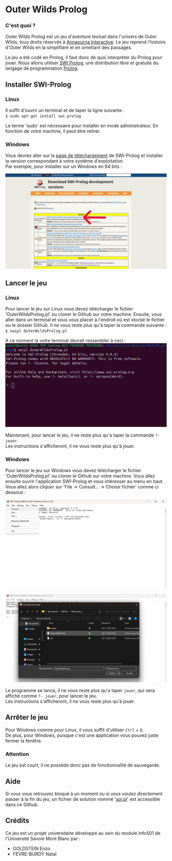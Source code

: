 # Outer Wilds Prolog
### C'est quoi ?

Outer Wilds Prolog est un jeu d'aventure textuel dans l'univers de Outer Wilds, tous droits réservés à [Annapurna Interactive](https://annapurnainteractive.com/en). Le jeu reprend l'histoire d'Outer Wilds en la simplifiant et en omettant des passages.

Le jeu a été codé en Prolog, il faut donc de quoi interpréter du Prolog pour jouer.
Nous allons utiliser [SWI Prolog](https://www.swi-prolog.org/), une distribution libre et gratuite du langage de programmation [Prolog](https://fr.wikipedia.org/wiki/Prolog).

## Installer SWI-Prolog

### Linux

Il suffit d'ouvrir un terminal et de taper la ligne suivante : \
`$ sudo apt-get install swi-prolog` 

Le terme 'sudo' est nécessaire pour installer en mode administrateur. En fonction de votre machine, il peut être retirer.

### Windows

Vous devrez aller sur la [page de téléchargement](https://www.swi-prolog.org/download/devel) de SWI-Prolog et installer la version correspondant à votre système d'exploitation.\
Par exemple, pour installer sur un Windows en 64 bits :

![capture d'écran des liens de téléchargement SWI-Prolog](images/SWI-Prolog_lien_telechargement.png)

## Lancer le jeu

### Linux

Pour lancer le jeu sur Linux vous devez télécharger le fichier 'OuterWildsProlog.pl' ou cloner le Github sur votre machine. Ensuite, vous aller dans un terminal et vous vous placer à l'endroit où est stocké le fichier ou le dossier Github. Il ne vous reste plus qu'à taper la commande suivante : \
`$ swipl OuterWildsProlog.pl`

A ce moment là votre terminal devrait ressembler à ceci : 
![Capture d'écran du terminal après le lancement du programme](images/SWI-Prolog_lancement_prog.png)

Maintenant, pour lancer le jeu, il ne reste plus qu'a taper la commande `?- jouer`.\
Les instructions s'afficheront, il ne vous reste plus qu'à jouer.

### Windows

Pour lancer le jeu sur Windows vous devez télécharger le fichier 'OuterWildsProlog.pl' ou cloner le Github sur votre machine. Vous allez ensuite ouvrir l'application SWI-Prolog et vous intéresser au menu en haut. Vous allez alors cliquer sur 'File -> Consult... -> Choisir fichier' comme ci dessous :

![Capture d'écran de la recherche de dossier](images/SWI-Prolog_app_Consult.png)

![Capture d'écran de l'application SWI-Prolog](images/SWI-Prolog_app_File.png)

Le programme se lance, il ne vous reste plus qu'a taper `jouer`, qui sera affiché comme `?- jouer`, pour lancer le jeu.\
Les instructions s'afficheront, il ne vous reste plus qu'à jouer.

## Arrêter le jeu

Pour Windows comme pour Linux, il vous suffit d'utiliser `Ctrl` + `D`.\
De plus, pour Windows, puisque c'est une application vous pouvez juste fermer la fenêtre.

### Attention

Le jeu est court, il ne possède donc pas de fonctionnalité de sauvegarde.

## Aide

Si vous vous retrouvez bloqué à un moment ou si vous voulez directement passer à la fin du jeu, un fichier de solution nommé '[sol.pl](sol.pl)' est accessible dans ce Github.

## Crédits

Ce jeu est un projet universitaire développé au sein du module Info501 de l'Université Savoie Mont Blanc par :
- GOLDSTEIN Enzo
- FEVRE-BURDY Natal
